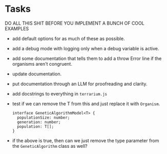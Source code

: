 # Tasks

DO ALL THIS SHIT BEFORE YOU IMPLEMENT A BUNCH OF COOL EXAMPLES

- add default options for as much of these as possible.
- add a debug mode with logging only when a debug variable is active.
- add some documentation that tells them to add a throw Error line if the 
organisms aren't congruent.
- update documentation.
- put documentation through an LLM for proofreading and clarity.
- add docstrings to everything in `terrarium.js`
- test if we can remove the T from this and just replace it with `Organism`.

      interface GeneticAlgorithmModel<T> {
        populationSize: number;
        generation: number;
        population: T[];
      }

- if the above is true, then can we just remove the type parameter from the 
`GeneticAlgorithm` class as well?